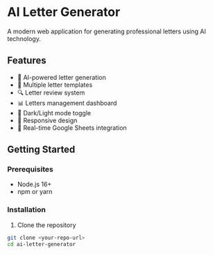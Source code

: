 # AI Letter Generator

A modern web application for generating professional letters using AI technology.

## Features

- 🤖 AI-powered letter generation
- 📝 Multiple letter templates
- 🔍 Letter review system
- 📊 Letters management dashboard
- 🌙 Dark/Light mode toggle
- 📱 Responsive design
- 🔄 Real-time Google Sheets integration

## Getting Started

### Prerequisites

- Node.js 16+ 
- npm or yarn

### Installation

1. Clone the repository
```bash
git clone <your-repo-url>
cd ai-letter-generator
